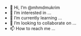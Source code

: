 - 👋 Hi, I’m @mhmdmukrim
- 👀 I’m interested in ...
- 🌱 I’m currently learning ...
- 💞️ I’m looking to collaborate on ...
- 📫 How to reach me ...

<!---
mhmdmukrim/mhmdmukrim is a ✨ special ✨ repository because its `README.md` (this file) appears on your GitHub profile.
You can click the Preview link to take a look at your changes.
--->
